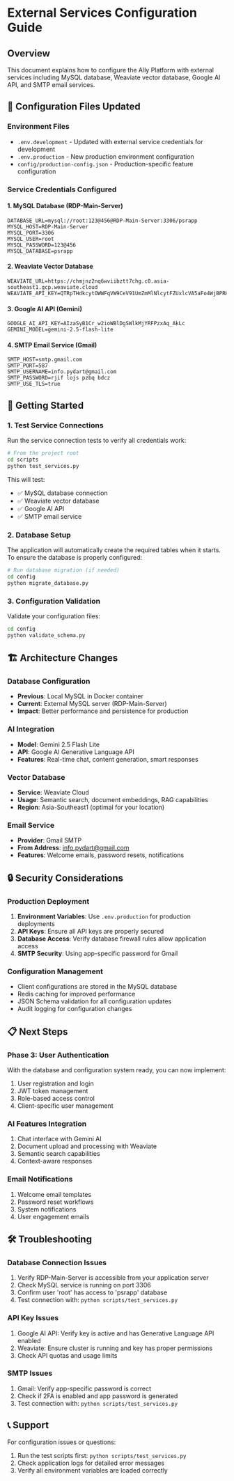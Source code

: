 # External Services Configuration Guide

## Overview

This document explains how to configure the Ally Platform with external services including MySQL database, Weaviate vector database, Google AI API, and SMTP email services.

## 🔧 Configuration Files Updated

### Environment Files

- `.env.development` - Updated with external service credentials for development
- `.env.production` - New production environment configuration
- `config/production-config.json` - Production-specific feature configuration

### Service Credentials Configured

#### 1. MySQL Database (RDP-Main-Server)

```env
DATABASE_URL=mysql://root:123@456@RDP-Main-Server:3306/psrapp
MYSQL_HOST=RDP-Main-Server
MYSQL_PORT=3306
MYSQL_USER=root
MYSQL_PASSWORD=123@456
MYSQL_DATABASE=psrapp
```

#### 2. Weaviate Vector Database

```env
WEAVIATE_URL=https://chmjnz2nq6wviibztt7chg.c0.asia-southeast1.gcp.weaviate.cloud
WEAVIATE_API_KEY=QTRpTHdkcytOWWFqVW9CeV91UmZmMlNlcytFZUxlcVA5aFo4WjBPRHFOdlNtOU9qaDFxOG12eTJSYW9nPV92MjAw
```

#### 3. Google AI API (Gemini)

```env
GOOGLE_AI_API_KEY=AIzaSyB1Cr_w2ioWBlDgSWlkMjYRFPzxAq_AkLc
GEMINI_MODEL=gemini-2.5-flash-lite
```

#### 4. SMTP Email Service (Gmail)

```env
SMTP_HOST=smtp.gmail.com
SMTP_PORT=587
SMTP_USERNAME=info.pydart@gmail.com
SMTP_PASSWORD=rjif lojs pzbq bdcz
SMTP_USE_TLS=true
```

## 🚀 Getting Started

### 1. Test Service Connections

Run the service connection tests to verify all credentials work:

```bash
# From the project root
cd scripts
python test_services.py
```

This will test:

- ✅ MySQL database connection
- ✅ Weaviate vector database
- ✅ Google AI API
- ✅ SMTP email service

### 2. Database Setup

The application will automatically create the required tables when it starts. To ensure the database is properly configured:

```bash
# Run database migration (if needed)
cd config
python migrate_database.py
```

### 3. Configuration Validation

Validate your configuration files:

```bash
cd config
python validate_schema.py
```

## 🏗️ Architecture Changes

### Database Configuration

- **Previous**: Local MySQL in Docker container
- **Current**: External MySQL server (RDP-Main-Server)
- **Impact**: Better performance and persistence for production

### AI Integration

- **Model**: Gemini 2.5 Flash Lite
- **API**: Google AI Generative Language API
- **Features**: Real-time chat, content generation, smart responses

### Vector Database

- **Service**: Weaviate Cloud
- **Usage**: Semantic search, document embeddings, RAG capabilities
- **Region**: Asia-Southeast1 (optimal for your location)

### Email Service

- **Provider**: Gmail SMTP
- **From Address**: info.pydart@gmail.com
- **Features**: Welcome emails, password resets, notifications

## 🔒 Security Considerations

### Production Deployment

1. **Environment Variables**: Use `.env.production` for production deployments
2. **API Keys**: Ensure all API keys are properly secured
3. **Database Access**: Verify database firewall rules allow application access
4. **SMTP Security**: Using app-specific password for Gmail

### Configuration Management

- Client configurations are stored in the MySQL database
- Redis caching for improved performance
- JSON Schema validation for all configuration updates
- Audit logging for configuration changes

## 📋 Next Steps

### Phase 3: User Authentication

With the database and configuration system ready, you can now implement:

1. User registration and login
2. JWT token management
3. Role-based access control
4. Client-specific user management

### AI Features Integration

1. Chat interface with Gemini AI
2. Document upload and processing with Weaviate
3. Semantic search capabilities
4. Context-aware responses

### Email Notifications

1. Welcome email templates
2. Password reset workflows
3. System notifications
4. User engagement emails

## 🛠️ Troubleshooting

### Database Connection Issues

1. Verify RDP-Main-Server is accessible from your application server
2. Check MySQL service is running on port 3306
3. Confirm user 'root' has access to 'psrapp' database
4. Test connection with: `python scripts/test_services.py`

### API Key Issues

1. Google AI API: Verify key is active and has Generative Language API enabled
2. Weaviate: Ensure cluster is running and key has proper permissions
3. Check API quotas and usage limits

### SMTP Issues

1. Gmail: Verify app-specific password is correct
2. Check if 2FA is enabled and app password is generated
3. Test connection with: `python scripts/test_services.py`

## 📞 Support

For configuration issues or questions:

1. Run the test scripts first: `python scripts/test_services.py`
2. Check application logs for detailed error messages
3. Verify all environment variables are loaded correctly
